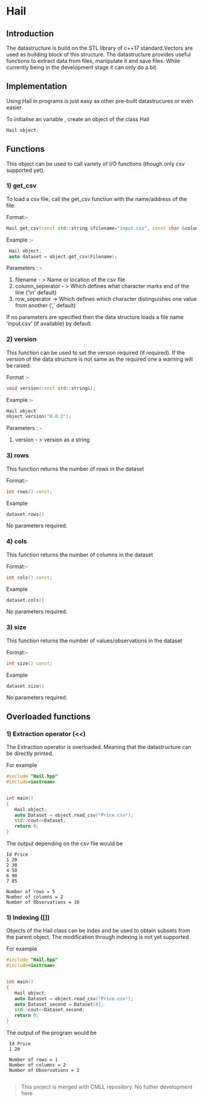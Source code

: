 # Hail


<h2> Introduction </h2>
The datastructure is build on the STL library of c++17 standard.Vectors are used as building block of this structure. The datastructure provides useful functions to extract data from files, manipulate it and save files. While currently being in the development stage it can only do a bit.

<h2>Implementation</h2>
 
 Using Hail in programs is just easy as other pre-built datastrucures or even easier.
 
 To initialise an variable , create an object of the class Hail
 
 ```cpp
 Hail object;
 ```
 
 <h2> Functions </h2>
 This object can be used to call variety of I/O functions (though only csv supported yet).
 
<h3>1) get_csv </h3>
 
 To load a csv file, call the get_csv function with the name/address of the file.
  
Format:- 
```cpp
Hail get_csv(const std::string &filename="input.csv", const char &column_seperator=',', const char &row_seperator='\n');
```
Example :- 

```cpp
 Hail object;
 auto dataset = object.get_csv(Filename);
 ```
 Parameters : -
 1) filename - >  Name or location of the csv file
 1) column_seperator - > Which defines what character marks end of the line ('\n' default)
 2) row_seperator -> Which defines which character distinguishes one value from another (',' default)
 
 If no parameters are specified then the data structure loads a file name 'input.csv' (if available) by default.
 
 <h3>2) version</h4>
 
 This function can be used to set the version required (if required). If the version of the data structure is not same as the required one a warning will be raised.
 
 Format :-
 ```cpp
 void version(const std::string&);
 ```
 Example :-
 
 ```cpp
 Hail object
 object.version("0.0.2");
 ```
 Parameters : -
 1) version - > version as a string
 
 <h3> 3) rows </h3>
 
 This function returns the number of rows in the dataset
 
 Format:-
 
 ```cpp
 int rows() const;
 ```
 Example
 
 ```cpp
 dataset.rows()
 ```
 
 No parameters required.
 
 <h3> 4) cols </h3>
 
 This function returns the number of columns in the dataset
 
 Format:-
 
 ```cpp
 int cols() const;
 ```
 Example
 
 ```cpp
 dataset.cols()
 ```
 
 No parameters required.
 
 <h3> 3) size </h3>
 
 This function returns the number of values/observations in the dataset
 
 Format:-
 
 ```cpp
 int size() const;
 ```
 Example
 
 ```cpp
 dataset.size()
 ```
 
 No parameters required.
 
 <h2> Overloaded functions </h2>
 
 <h3> 1) Extraction operator (<<) </h3>
 
 The Extraction operator is overloaded. Meaning that the datastructure can be directly printed.
 
 For example
 
 ```cpp
 #include "Hail.hpp"
 #include<iostream>
 
 
 int main()
 {
    Hail object;
    auto Dataset = object.read_csv("Price.csv");
    std::cout<<Dataset;
    return 0;
 }
 
 ```
 
 The output depending on the csv file would be
 
 ```
 Id Price
 1 20 
 2 30
 4 50
 6 90
 7 85
 
 Number of rows = 5
 Number of columns = 2
 Number of Observations = 10
 ```
 
 <h3> 1) Indexing ([]) </h3>
 
 Objects of the Hail class can be index and be used to obtain subsets from the parent object. The modification through indexing is not yet supported
 
 For example
 
 ```cpp
 #include "Hail.hpp"
 #include<iostream>
 
 
 int main()
 {
    Hail object;
    auto Dataset = object.read_csv("Price.csv");
    auto Dataset_second = Dataset[0];
    std::cout<<Dataset_second;
    return 0;
 }
 ```
 
The output of the program would be

```
 Id Price
 1 20 
 
 Number of rows = 1
 Number of columns = 2
 Number of Observations = 2
 
 ```
 
  > This project is merged with CMLL repository. No futher development here
 
 
 
